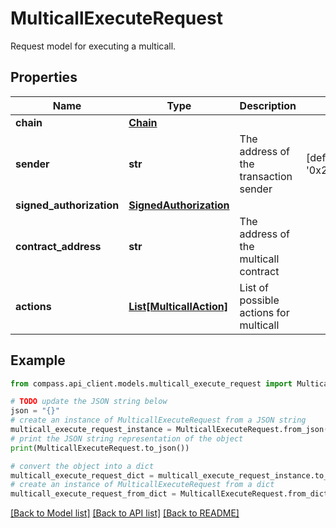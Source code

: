 # MulticallExecuteRequest

Request model for executing a multicall.

## Properties

Name | Type | Description | Notes
------------ | ------------- | ------------- | -------------
**chain** | [**Chain**](Chain.md) |  | 
**sender** | **str** | The address of the transaction sender | [default to '0x29F20a192328eF1aD35e1564aBFf4Be9C5ce5f7B']
**signed_authorization** | [**SignedAuthorization**](SignedAuthorization.md) |  | 
**contract_address** | **str** | The address of the multicall contract | 
**actions** | [**List[MulticallAction]**](MulticallAction.md) | List of possible actions for multicall | 

## Example

```python
from compass.api_client.models.multicall_execute_request import MulticallExecuteRequest

# TODO update the JSON string below
json = "{}"
# create an instance of MulticallExecuteRequest from a JSON string
multicall_execute_request_instance = MulticallExecuteRequest.from_json(json)
# print the JSON string representation of the object
print(MulticallExecuteRequest.to_json())

# convert the object into a dict
multicall_execute_request_dict = multicall_execute_request_instance.to_dict()
# create an instance of MulticallExecuteRequest from a dict
multicall_execute_request_from_dict = MulticallExecuteRequest.from_dict(multicall_execute_request_dict)
```
[[Back to Model list]](../README.md#documentation-for-models) [[Back to API list]](../README.md#documentation-for-api-endpoints) [[Back to README]](../README.md)


